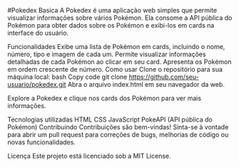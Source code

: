 #Pokedex Basica
A Pokedex é uma aplicação web simples que permite visualizar informações sobre vários Pokémon. Ela consome a API pública do Pokémon para obter dados sobre os Pokémon e exibi-los em cards na interface do usuário.


Funcionalidades
Exibe uma lista de Pokémon em cards, incluindo o nome, número, tipo e imagem de cada um.
Permite visualizar informações detalhadas de cada Pokémon ao clicar em seu card.
Apresenta os Pokémon em ordem crescente de número.
Como usar
Clone o repositório para sua máquina local:
bash
Copy code
git clone https://github.com/seu-usuario/pokedex.git
Abra o arquivo index.html em seu navegador da web.

Explore a Pokedex e clique nos cards dos Pokémon para ver mais informações.

Tecnologias utilizadas
HTML
CSS
JavaScript
PokeAPI (API pública do Pokémon)
Contribuindo
Contribuições são bem-vindas! Sinta-se à vontade para abrir um pull request para correções de bugs, melhorias de código ou novas funcionalidades.

Licença
Este projeto está licenciado sob a MIT License.
